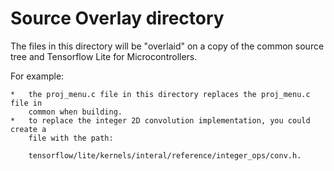 # Source Overlay directory

The files in this directory will be "overlaid" on a copy of the common source tree and Tensorflow Lite for Microcontrollers.

For example:

    *   the proj_menu.c file in this directory replaces the proj_menu.c file in
        common when building.
    *   to replace the integer 2D convolution implementation, you could create a
        file with the path:

        tensorflow/lite/kernels/interal/reference/integer_ops/conv.h.

